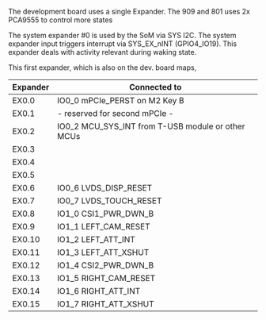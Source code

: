 The development board uses a single Expander. The 909 and 801 uses 2x PCA9555 to control more states

The system expander #0 is used by the SoM via SYS I2C.
The system expander input triggers interrupt via SYS_EX_nINT (GPIO4_IO19).
This expander deals with activity relevant during waking state.

This first expander, which is also on the dev. board maps,

| Expander  | Connected to    |
|-----------|-----------------|
| EX0.0     | IO0_0 mPCIe_PERST on M2 Key B    |
| EX0.1     | - reserved for second mPCIe -   |
| EX0.2     | IO0_2 MCU_SYS_INT from T-USB module or other MCUs               |
| EX0.3     |                       |
| EX0.4     |                       |
| EX0.5     |                       |
| EX0.6     | IO0_6 LVDS_DISP_RESET   |
| EX0.7     | IO0_7 LVDS_TOUCH_RESET  |
| EX0.8     | IO1_0 CSI1_PWR_DWN_B  |
| EX0.9     | IO1_1 LEFT_CAM_RESET  |
| EX0.10    | IO1_2 LEFT_ATT_INT    |
| EX0.11    | IO1_3 LEFT_ATT_XSHUT  |
| EX0.12    | IO1_4 CSI2_PWR_DWN_B  |
| EX0.13    | IO1_5 RIGHT_CAM_RESET |
| EX0.14    | IO1_6 RIGHT_ATT_INT   |
| EX0.15    | IO1_7 RIGHT_ATT_XSHUT |

